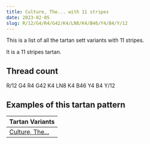 ```yaml
---
title: Culture, The... with 11 stripes
date: 2023-02-05
slug: R/12/G4/R4/G42/K4/LN8/K4/B46/Y4/B4/Y/12
---
```

This is a list of all the tartan sett variants with 11 stripes.

It is a 11 stripes tartan.


## Thread count
R/12 G4 R4 G42 K4 LN8 K4 B46 Y4 B4 Y/12

## Examples of this tartan pattern

| Tartan Variants |
|---------------|
| [Culture, The...](/variants/r/12/g4/r4/g42/k4/ln8/k4/b46/y4/b4/y/12-b304080-g008000-k000000-lne0e0e0-rc00000-yf0c000)||

